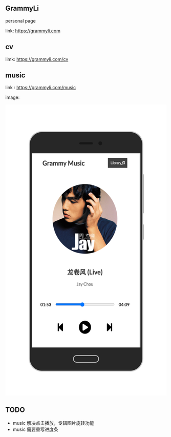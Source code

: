 <!--
 * @Author: your name
 * @Date: 2021-09-10 13:05:29
 * @LastEditTime: 2021-10-13 20:32:47
 * @LastEditors: your name
 * @Description: In User Settings Edit
 * @FilePath: /grammyli/README.md
-->
## GrammyLi 
personal page

link: https://grammyli.com

## cv

limk: https://grammyli.com/cv

## music

link : https://grammyli.com/music

image: 

<img src="./img/../%20img/music.png">


## TODO

- music 解决点击播放，专辑图片旋转功能
- music 需要重写进度条